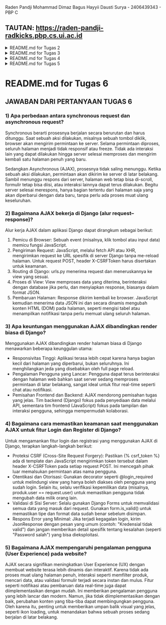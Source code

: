 Raden Pandji Mohammad Dimaz Bagus Hayyii Dausti Surya - 2406439343 - PBP C
## TAUTAN: https://raden-pandji-radkicks.pbp.cs.ui.ac.id

<details>
<summary>README.md for Tugas 2</summary>

## JAWABAN DARI PERTANYAAN TUGAS 2
### 1) Jelaskan bagaimana cara kamu mengimplementasikan checklist di atas secara step-by-step (bukan hanya sekadar mengikuti tutorial).
Saya membuat folder baru dengan nama radkicks. Lalu, saya membuat dan menjalankan virtual environment di dalam folder tersebut dengan perintah _python -m venv env_ dan saya mengaktifkannya menggunakan _env\Scripts\activate_. Setelah itu, saya membuat file requirements.txt dan saya mengisi dependencies yang dibutuhkan. Kemudian, saya menginstall dependencies tersebut dengan menjalankan perintah _pip install -r requirements.txt_. Selanjutnya, saya membuat proyek Django baru dengan perintah _django-admin startproject radkicks_. 

Saya membuat file .env untuk konfigurasi deployment lokal (menggunakan database SQLite sederhana untuk testing) dan saya membuat file .env.prod untuk deployment production (menggunakan database PostgreSQL). Saya memodifikasi file settings.py agar dapat menggunakan environment variables dari file .env yang sudah saya buat. Lalu, saya menambahkan "localhost" dan "127.0.0.1" pada list ALLOWED_HOSTS. Saya juga menambahkan konfigurasi PRODUCTION serta saya memodifikasi kode DATABASES di settings.py agar bisa beralih antara SQLite untuk pengembangan lokal dan PostgreSQL untuk production. Setelah itu, saya menjalankan migrasi database dengan perintah _python manage.py migrate_, lalu saya menjalankan server Django menggunakan _python manage.py runserver_.

Selanjutnya, saya membuat repository Git baru dengan nama radkicks, kemudian saya membuat file .gitignore untuk menyimpan daftar file yang perlu diabaikan Git. Saya menghubungkan repository lokal ke GitHub, saya membuat branch utama master, lalu saya melakukan commit dan push. Setelah itu, saya membuat project baru di website PWS dan saya mengganti environment project tersebut sesuai dengan isi dari file .env.prod yang sudah saya buat di directory lokal. Saya menambahkan domain "raden-pandji-radkicks.pbp.cs.ui.ac.id" ke dalam ALLOWED_HOSTS di settings.py untuk konfigurasi URL deployment website. Saya menyimpan perubahan tersebut dengan melakukan add, commit, dan push.

Kemudian, saya menjalankan perintah dari Project Command yaitu _git remote add pws_, _git branch -M master_, dan _git push pws master_ untuk melakukan deployment ke PWS. Karena saya sempat gagal autentikasi, saya menjalankan git remote set-url pws https://pbp.cs.ui.ac.id/raden.pandji/radkicks (sesuai saran teman). Setelah itu, saya menjalankan kembali perintah Project Command dan saya memasukkan credentials username serta password dari website PWS untuk menyelesaikan deployment.

Saya membuat aplikasi baru dengan nama main menggunakan perintah python manage.py startapp main pada terminal. Setelah itu, saya menambahkan aplikasi main tersebut ke dalam proyek radkicks dengan menambahkan elemen 'main' pada daftar INSTALLED_APPS di file konfigurasi settings.py. Selanjutnya, saya membuat directory templates di dalam aplikasi main dan membuat berkas main.html di dalamnya. Pada file HTML tersebut, saya mengisi konten dengan nama RADKICKS, nama pribadi, NPM, dan kelas PBP.

Kemudian, saya mengubah file models.py pada aplikasi main dengan membuat class Product yang memiliki atribut-atribut seperti name (CharField), brand (CharField), description (TextField), category (CharField), thumbnail (URLField), price (PositiveIntegerField), is_featured (BooleanField), stock (IntegerField) rating (FloatField), brand (CharField), dan size (CharField). Setelah itu, saya melakukan migrasi model dengan menjalankan perintah python manage.py makemigrations dan python manage.py migrate.

Saya juga menghubungkan file views.py dengan template main.html. Pertama, saya mengimpor fungsi render dari django.shortcuts. Lalu, saya menambahkan fungsi show_main dengan parameter request dan sebuah dictionary berisi NPM, nama, dan kelas. Fungsi tersebut saya atur agar me-return render(request, "main.html", context) sehingga dapat menampilkan halaman main.html sesuai context. Pada bagian template, saya memodifikasi file main.html dengan menambahkan {{ npm }}, {{ name }}, dan {{ class }} untuk menampilkan data dari context.

Setelah itu, saya mengkonfigurasi routing URL aplikasi dengan membuat file urls.py di dalam aplikasi main. Di dalamnya, saya menambahkan import path dari django.urls, import fungsi show_main dari main.views, membuat variabel app_name dengan string 'main', dan membuat list urlpatterns yang berisi path('', show_main, name='show_main'). Selanjutnya, saya mengkonfigurasi routing URL proyek dengan memodifikasi file urls.py di directory project. Di sana saya mengimpor fungsi include dari django.urls menggunakan from django.urls import path, include, lalu saya menambahkan rute URL path('', include('main.urls')) pada urlpatterns untuk memetakan rute aplikasi main.

Terakhir, saya melakukan git add, commit, dan push kode ke GitHub, kemudian saya melakukan push ke PWS kembali untuk memperbarui kode pada website PWS.

### 2) Buatlah bagan yang berisi request client ke web aplikasi berbasis Django beserta responnya dan jelaskan pada bagan tersebut kaitan antara urls.py, views.py, models.py, dan berkas html.
<img width="798" height="935" alt="image" src="https://github.com/user-attachments/assets/7dc5dda9-b71a-42d6-b783-578a06c7eae5" />
Alur request–response pada Django dimulai ketika seorang pengguna melakukan request dari browser, lalu request tersebut diteruskan ke web server seperti Nginx atau Apache. Selanjutnya, web server akan meneruskan request ke WSGI (Web Server Gateway Interface), misalnya Gunicorn atau wsgi.py, yang berfungsi sebagai jembatan antara web server dengan aplikasi Django. Setelah itu, request masuk ke middleware pada sisi Django, yaitu serangkaian komponen yang bertugas memproses request sebelum mencapai view atau memproses response sebelum dikembalikan ke client.

Tahap berikutnya adalah URL resolution, di mana Django akan mencocokkan URL yang diminta melalui urls.py untuk menemukan fungsi view yang sesuai. Setelah URL ditemukan, fungsi pada views.py akan dieksekusi. Pada tahap ini, middleware juga dapat ikut memproses response dari view sebelum diteruskan. Jika view membutuhkan data, maka view akan berinteraksi dengan models.py dan melalui managers akan mengakses database (misalnya PostgreSQL).

Setelah data diperoleh, view akan menyiapkan response, yang biasanya berupa rendering file template HTML atau data lain seperti JSON dalam kasus API. Kemudian, response dapat kembali diproses oleh template middleware, sebelum diteruskan lagi. Apabila terjadi error, maka request akan ditangani oleh exception middleware untuk menampilkan pesan error yang sesuai.

Akhirnya, response akan melalui response middleware, lalu dikirim kembali ke WSGI, diteruskan ke web server, dan sampai pada browser client untuk ditampilkan kepada pengguna.
###### source: Praseesh P. (2024) Django Request-Response Cycle Explained. [Article]. Medium. https://medium.com/@praseeshprasee/django-request-response-cycle-explained-e3d707eed99c

### 3) Jelaskan peran settings.py dalam proyek Django!
settings.py berperan sebagai file utama untuk melakukan konfigurasi proyek Django yang ingin kita buat. Beberapa jenis konfigurasi yang dapat dilakukan adalah sebagai berikut.
- Security: SECRET_KEY, DEBUG, ALLOWED_HOSTS, CSRF_TRUSTED_ORIGINS.
- Aplikasi: INSTALLED_APPS.
- Middleware : MIDDLEWARE.
- Template & static files: TEMPLATES['DIRS'], STATIC_URL, STATICFILES_DIRS, STATIC_ROOT, MEDIA_URL, MEDIA_ROOT.
- Database: DATABASES (SQLite/PostgreSQL/MySQL)
- Internasionalisasi: LANGUAGE_CODE, TIME_ZONE, USE_TZ.
- Validasi password: AUTH_PASSWORD_VALIDATORS

Sebagai contoh, beberapa konfigurasi yang dilakukan pada pembuatan Django project football shop ini adalah dengan menambahkan string-string domain seperti 'localhost' pada ALLOWED_HOSTS ataupun menambahkan aplikasi yang dibuat seperti 'main' pada INSTALLED_APPS.

### 4) Bagaimana cara kerja migrasi database di Django?
Migrasi adalah proses atau instruksi yang digunakan untuk mengubah struktur database sesuai dengan perubahan yang dibuat pada model di dalam kode terbaru. Proses ini dimulai dengan memodifikasi file models.py untuk menambahkan, mengubah, atau menghapus atribut pada model. Setelah itu, dijalankan perintah _python manage.py makemigrations_ pada terminal. Perintah ini akan membuat file migrasi yang berisi instruksi perubahan, namun belum langsung diterapkan pada database. Langkah terakhir adalah menjalankan perintah _python manage.py migrate_, yang berfungsi untuk benar-benar menerapkan migrasi tersebut sehingga perubahan pada model dapat tercermin di dalam database.

### 5) Menurut Anda, dari semua framework yang ada, mengapa framework Django dijadikan permulaan pembelajaran pengembangan perangkat lunak?
Menurut pendapat saya, Django merupakan framework yang tepat untuk memulai pembelajaran pengembangan perangkat lunak karena menggunakan struktur yang mudah dipahami, yakni konsep MVT (Model, View, Template). Bagi saya, pola ini memudahkan dalam menulis kode yang lebih mudah dibaca, terstruktur, serta dapat dikembangkan lebih lanjut untuk proyek atau aplikasi di masa depan. Selain itu, alasan lainnya adalah karena Django berbasis pada bahasa pemrograman Python yang sintaksnya sederhana dan sudah cukup familiar, mengetahui kita menggunakannya pada mata kuliah DDP 1 saat semester satu kemarin.

### 6) Apakah ada feedback untuk asisten dosen tutorial 1 yang telah kamu kerjakan sebelumnya?
Saya rasa, asisten dosen sangat membantu mahasiswa yang membutuhkan bantuan mereka. Dengan mereka standby di discord atau kelas saat jam lab, mahasiswa tidak perlu khawatir jika mereka melakukan kesalahan atau kebingungan.
</details>

<details>
<summary>README.md for Tugas 3</summary>

## JAWABAN DARI PERTANYAAN TUGAS 3
### 1) Jelaskan mengapa kita memerlukan data delivery dalam pengimplementasian sebuah platform?
Data delivery diperlukan dalam pengimplementasian sebuah platform karena berfungsi sebagai proses pengiriman, distribusi, dan penyajian data dari sumber ke tujuan secara tepat waktu, akurat, dan aman. Tanpa mekanisme ini, platform tidak akan mampu menyediakan informasi _real-time_, menjaga konsistensi antar modul sistem, mendukung pengambilan keputusan berbasis data, serta menyajikan pengalaman pengguna yang responsif. Data delivery juga menjadi jembatan utama untuk integrasi dengan layanan eksternal, seperti _payment gateway_ dan API pihak ketiga. Dengan demikian, implementasinya bukan hanya sekadar proses teknis, melainkan komponen esensial yang menjamin platform dapat berfungsi secara optimal.

### 2) Menurutmu, mana yang lebih baik antara XML dan JSON? Mengapa JSON lebih populer dibandingkan XML?
Saya pribadi merasa JSON lebih baik dibandingkan XML karena _readability_-nya. Strukturnya menyimpan data dalam bentuk _key-value pairs_ dan data-data dipisahkan oleh tanda koma. Struktur tersebutlah mengapa _readability_-nya baik sehingga mudah dibaca oleh manusia, karena sintaksnya minimalis. Berbeda dengan XML yang _syntax_-nya cukup sulit dibaca. JSON bisa menjadi lebih populer dibandingkan XML karena JSON cenderung lebih mudah digunakan dibanding XML, serta untuk AJAX applications, JSON lebih cepat dan ringan dibanding XML. Selain itu, seperti alasan saya memilih JSON, JSON lebih populer karena lebih mudah dibaca oleh manusia.

### 3) Jelaskan fungsi dari method is_valid() pada form Django dan mengapa kita membutuhkan method tersebut?
Fungsi utama method is_valid() pada form Django adalah untuk menjalankan semua proses validasi dan pembersihan data yang dikirim oleh pengguna. Ketika is_valid() dipanggil pada sebuah objek form yang sudah diisi data, misalnya dari request.POST, method ini akan melakukan beberapa langkah, di antaranya sebagai berikut:
- Menjalankan validasi data form (_default_ maupun yang di-_custom_) = Method ini memeriksa setiap field pada form terhadap aturan validasi yang sudah ditentukan dalam definisi form tersebut. Setelah validasi _default_ lolos, is_valid() akan menjalankan metode validasi _custom_ yang didefinisikan.
- Membersihkan dan menormalkan data = Jika data valid, is_valid() akan mengubah data tersebut ke dalam format Python yang bersih.
- Menyimpan Data Bersih ke cleaned_data = Jika seluruh proses validasi berhasil, is_valid() akan mengembalikan nilai True dan menyimpan data yang sudah bersih dan ternormalisasi ke dalam sebuah dictionary bernama form.cleaned_data.
- Menyimpan Pesan Kesalahan ke errors = Jika ada satu saja validasi yang gagal, is_valid() akan mengembalikan nilai False dan menyimpan semua pesan kesalahan ke dalam dictionary bernama form.errors. Pesan-pesan ini kemudian bisa ditampilkan kembali kepada pengguna di template HTML untuk memberitahu apa yang salah dengan input mereka.
###### (sumber: stackoverflow.com)

Kita membutuhkan is_valid() karena method ini berperan penting di form Django. Dengan adanya validasi, data yang tidak sesuai aturan tidak akan masuk ke database, misalnya field yang kosong padahal wajib diisi, atau angka yang _out of range_. Selain itu, is_valid() juga memberikan feedback kepada pengguna dengan menampilkan alasan mengapa form gagal dikirim. Dari sisi keamanan, method ini memastikan bahwa data yang masuk sudah difilter dan dibersihkan sebelum diproses lebih lanjut, sehingga dapat mencegah ancaman seperti SQL injection atau input berbahaya lainnya.

### 4) Mengapa kita membutuhkan csrf_token saat membuat form di Django? Apa yang dapat terjadi jika kita tidak menambahkan csrf_token pada form Django? Bagaimana hal tersebut dapat dimanfaatkan oleh penyerang?
csrf_token adalah token keamanan unik yang ditambahkan ke setiap form pada template Django. Token ini digunakan untuk mencegah serangan siber Cross-Site Request Forgery (CSRF). Setiap kali _user_ mengirim form (POST request), Django akan memeriksa apakah request tersebut memiliki csrf_token yang valid dan cocok dengan yang ada di server. Tanpa csrf_token, form akan rentan terhadap serangan siber CSRF. Jika tidak menyertakan {% csrf_token %} di dalam form Django, middleware CSRF Django akan menolak setiap permintaan POST, PUT, atau DELETE yang masuk ke view tersebut secara _default_, dan pengguna akan melihat halaman **403 Forbidden** (mekanisme pengamanan bawaan Django). Jika perlindungan CSRF dinonaktifkan dan csrf_token tidak digunakan, penyerang bisa mengeksploitasi sesi login pengguna dengan berbagai cara. Mereka dapat membuat form palsu di situs berbahaya yang ketika diakses oleh korban secara otomatis memicu aksi di situs yang rentan. Misalnya, penyerang bisa merekayasa pengambilalihan akun dengan membuat form yang mengubah email atau kata sandi korban. Lebih jauh lagi, kerentanan ini memungkinkan penyerang untuk melakukan transaksi ilegal seperti mentransfer dana atau melakukan pembelian atas nama korban. Di platform lain seperti media sosial, mereka dapat mengubah data penting dengan memposting status, mengirim pesan, atau menghapus konten tanpa sepengetahuan korban, pada dasarnya memberikan kemampuan kepada penyerang untuk melakukan aksi apa pun yang bisa dilakukan oleh pengguna asli melalui sebuah form.

### 5) Jelaskan bagaimana cara kamu mengimplementasikan checklist di atas secara step-by-step (bukan hanya sekadar mengikuti tutorial).
Dalam project radkicks, saya membuat berkas base.html pada root folder sebagai template dasar untuk seluruh kode HTML yang saya gunakan selanjutnya. Saya memperbarui bagian DIRS pada settings.py agar Django dapat mendeteksi base.html, lalu saya menyesuaikan berkas main.html di direktori main supaya mengikuti struktur template tersebut. Setelah itu, saya membuat berkas forms.py pada direktori main untuk membangun struktur form yang menerima data produk baru. Di dalamnya, saya mengimpor ModelForm dari django.forms dan model Product dari main.models, kemudian saya mendefinisikan kelas ProductForm yang mewarisi ModelForm dengan subkelas Meta berisi atribut model = Products serta daftar fields sesuai dengan field pada model.

Saya menambahkan fungsi add_product dengan parameter request yang membuat variabel form baru menggunakan ProductForm(request.POST or None). Fungsi ini memvalidasi data yang masuk dan mengarahkan pengguna ke fungsi show_main jika data valid. Jika tidak, fungsi merender tampilan add_product.html dengan context berisi form. Selanjutnya, saya menambahkan fungsi show_product dengan parameter request dan id. Di dalamnya, saya mengambil data produk menggunakan get_object_or_404(Product, pk=id) lalu merender tampilan product_detail.html dengan context produk tersebut. Saya mengimpor kedua fungsi ini pada urls.py dan menambahkan path baru pada urlpatterns agar pengguna dapat mengaksesnya melalui URL.

Saya juga memodifikasi main.html dengan menambahkan tombol Add Product untuk mempermudah pengguna menambahkan produk baru. Saya menambahkan conditional untuk mengecek apakah product_list tersedia atau tidak. Jika tidak ada produk, halaman menampilkan pesan “Belum ada data produk pada katalog RADKICKS.”. Jika tersedia, halaman menampilkan daftar produk lengkap dengan nama, kategori, status featured, thumbnail, brand, harga, ukuran, stok, dan rating. Untuk tampilan form, saya membuat file add_product.html dengan menambahkan {% csrf_token %} sebagai lapisan keamanan dan {{ form.as_table }} untuk menampilkan field form dalam tabel. Saya juga membuat file product_detail.html yang menampilkan detail produk meliputi nama, kategori, status featured, thumbnail, brand, harga, ukuran, stok, rating, dan deskripsi.

Saya memodifikasi settings.py pada root project dengan menambahkan daftar CSRF_TRUSTED_ORIGINS berisi alamat https://raden-pandji-radkicks.pbp.cs.ui.ac.id/. Pada views.py di direktori main, saya mengimpor HttpResponse dan serializers, lalu menambahkan fungsi show_xml yang menyerialisasi objek model menjadi format XML dan mengembalikannya melalui HttpResponse dengan content_type="application/xml". Saya juga membuat fungsi show_json yang menyerialisasi objek menjadi format JSON. Saya mengimpor kedua fungsi ini ke main.views dan menambahkan path baru pada urlpatterns agar dapat diakses. Selain itu, saya menambahkan fungsi show_xml_by_id dan show_json_by_id yang memfilter produk berdasarkan product_id, lalu menyerialisasinya ke format XML atau JSON dan mengembalikannya sebagai HttpResponse. Saya melengkapi kedua fungsi ini dengan blok try-except agar aplikasi mengembalikan respons 404 jika data tidak ditemukan. Terakhir, saya mengimpor fungsi show_json_by_id dan show_xml_by_id pada urls.py serta menambahkan path URL baru pada urlpatterns untuk menampilkan data produk berdasarkan ID.

### 6) Apakah ada feedback untuk asdos di tutorial 2 yang sudah kalian kerjakan?
Seperti yang disebut minggu lalu, saya rasa, asisten dosen sangat membantu mahasiswa yang membutuhkan bantuan mereka. Dengan mereka standby di discord atau kelas saat jam lab, mahasiswa tidak perlu khawatir jika mereka melakukan kesalahan atau kebingungan. Dari itu, saya sangat mengapresiasi asisten dosen yang senantiasa membantu mahasiswa yang kesulitan. Akan tetapi, saya rasa belajar dari tutorial saja atau sumber eksternal masih kurang. Maka, alangkah baiknya jika diadakan asistensi tambahan dari asdos untuk menjelaskan _syntax-syntax_ web development supaya dapat melancarkan keberlangsungan pengerjaan tugas.

## SCREENSHOT HASIL AKSES URL PADA POSTMAN
### 1) SCREENSHOT AKSES URL XML
<img width="1919" height="1016" alt="image" src="https://github.com/user-attachments/assets/16cfbefa-46da-4ef1-a896-cfbbb356dc65" />

### 2) SCREENSHOT AKSES URL JSON
<img width="1919" height="1017" alt="image" src="https://github.com/user-attachments/assets/1ddc0a13-6835-4576-9ebc-97f7b97e608e" />

### 3) SCREENSHOT AKSES URL XML BY ID
<img width="1919" height="1021" alt="image" src="https://github.com/user-attachments/assets/2d8dd919-796f-4bd3-a31a-fc576a3e1f0a" />

### 4) SCREENSHOT AKSES URL JSON BY ID
<img width="1919" height="1018" alt="image" src="https://github.com/user-attachments/assets/67e6b10a-9b8a-4f9d-935a-ae9f6238def2" />
</details>

<details>
<summary>README.md for Tugas 4</summary>

## JAWABAN DARI PERTANYAAN TUGAS 4
### 1) Apa itu Django AuthenticationForm? Jelaskan juga kelebihan dan kekurangannya.
Django AuthenticationForm pada dasarnya adalah sebuah form login bawaan Django untuk memvalidasi dan mengautentikasi user. Form ini secara otomatis menyediakan dua kolom input, yaitu username dan password, beserta seluruh logika yang diperlukan di belakangnya. Ketika user mengirimkan data, AuthenticationForm tidak hanya memeriksa apakah kombinasi username dan password tersebut cocok dengan yang ada di database, tetapi juga secara cerdas memastikan bahwa akun user tersebut berstatus aktif (is_active = True). Ini menyederhanakan proses pembuatan fitur login secara drastis, karena developer tidak perlu menulis kode validasi dari nol.

Kelebihan utama dari AuthenticationForm terletak pada keamanan dan efisiensinya. Form ini sudah terintegrasi dengan sistem keamanan Django, termasuk proteksi bawaan terhadap serangan umum seperti CSRF, sehingga membuatnya menjadi pilihan yang sangat aman untuk implementasi cepat. Penggunaannya sangat praktis untuk proyek-proyek standar di mana fungsionalitas login berbasis username sudah mencukupi. Developer bisa mendapatkan sistem login yang berfungsi penuh hanya dengan beberapa baris kode.

Namun, AuthenticationForm juga memiliki kekurangan, seperti kurangnya fleksibilitas. Form ini dirancang untuk menggunakan username sebagai pengenal utama. Jika kita ingin memungkinkan user untuk login menggunakan alamat email, kita tidak bisa langsung menggunakan form ini dan harus membuat form kustom sendiri. Keterbatasan ini juga berlaku jika kita ingin menambahkan field tambahan atau mengubah logika validasi secara mendalam, sehingga untuk kebutuhan yang lebih kompleks, membangun form sendiri atau mengandalkan pihak ketiga seringkali menjadi pilihan yang lebih baik.

### 2) Apa perbedaan antara autentikasi dan otorisasi? Bagaiamana Django mengimplementasikan kedua konsep tersebut?
Secara sederhana, autentikasi adalah proses untuk memverifikasi siapa diri kita. Contohnya: proses login. Otorisasi adalah proses untuk memverifikasi hak akses yang kita miliki terhadap sesuatu. 

<img width="1073" height="603" alt="image" src="https://github.com/user-attachments/assets/fa578b95-5220-4984-a9aa-2511dbf21988" />
Autentikasi: Mengenali Siapa User
Sesuai alur pada gambar, proses autentikasi adalah langkah pertama untuk memverifikasi identitas user. Ini dimulai saat user login, di mana Django akan membuat sebuah session di server. Untuk setiap Request berikutnya (panah biru), permintaan tersebut akan melewati lapisan "Session Authentication/Authorization" (kotak kuning). Di lapisan inilah middleware Django secara otomatis memeriksa sesi user dan menempelkan informasinya ke dalam objek request sebagai request.user. Dengan begitu, sebelum permintaan tersebut sampai ke views.py, Django sudah mengenali siapa user yang sedang aktif.

Otorisasi: Menentukan Hak Akses User
Setelah identitas user dikenali (request.user), proses otorisasi menentukan hak aksesnya. Seperti yang digambarkan, logika ini diterapkan di dalam views.py. Di sinilah pengembang menggunakan sistem permissions dan groups dari Django untuk membatasi akses. Penerapannya dilakukan dengan decorators seperti @login_required atau @permission_required langsung pada fungsi-fungsi di dalam views.py. Jika user tidak memiliki izin yang sesuai, views.py akan menghentikan proses dan tidak akan melanjutkan ke tahap render halaman HTML, sehingga halaman yang dilindungi tetap aman.

### 3) Apa saja kelebihan dan kekurangan session dan cookies dalam konteks menyimpan state di aplikasi web?
Perbedaan mendasar antara session dan cookies dalam konteks penyimpanan state aplikasi web terletak pada lokasi penyimpanannya. Cookies menyimpan data langsung di dalam browser pengguna (client-side) dalam bentuk file teks kecil. Sementara itu, session menyimpan data di sisi server aplikasi (server-side), dan hanya mengirimkan sebuah pengenal unik (Session ID) ke browser pengguna yang biasanya disimpan di dalam sebuah cookie.

Di satu sisi, cookies memiliki kelebihan karena sangat ringan bagi server, sebab tidak ada data yang perlu disimpan di sana. Mereka juga bisa diatur untuk bertahan dalam waktu yang sangat lama, sehingga ideal untuk mengingat preferensi non-sensitif seperti tema situs atau pilihan bahasa. Namun, kelemahan utamanya adalah keamanan yang rendah. Karena data disimpan sebagai teks biasa di browser, data tersebut rentan untuk dilihat, diubah, atau dicuri. Selain itu, kapasitasnya sangat terbatas (sekitar 4 KB) dan dapat sedikit membebani kinerja karena data cookie dikirim pada setiap permintaan ke server.

Di sisi lain, session menawarkan keamanan yang jauh lebih tinggi karena data sensitif seperti status login atau isi keranjang belanja tidak pernah meninggalkan server. Kapasitas penyimpanannya pun jauh lebih besar, hanya dibatasi oleh sumber daya server itu sendiri. Namun, pendekatan ini memiliki konsekuensi berupa beban pada server, karena setiap pengguna aktif akan menggunakan memori atau ruang database. Hal ini juga dapat menimbulkan kompleksitas saat aplikasi perlu di-scaling ke banyak server. 

Kesimpulannya, pilihan antara keduanya bergantung pada sensitivitas data. Lebih baik menggunakan cookies untuk data nonkritis dan jangka panjang, serta lebih baik menggunakan session untuk data penting yang membutuhkan keamanan tinggi.

### 4) Apakah penggunaan cookies aman secara default dalam pengembangan web, atau apakah ada risiko potensial yang harus diwaspadai? Bagaimana Django menangani hal tersebut?
Cookies pada dasarnya tidak aman karena disimpan di sisi klien, sehingga rentan terhadap risiko seperti Cross-Site Scripting (XSS) dan Cross-Site Request Forgery (CSRF). Django mengatasi ini dengan tidak menyimpan data sensitif di cookie, melainkan menggunakan session di sisi server. Lapisan middleware-nya secara otomatis memproses session ID dari cookie pada setiap permintaan untuk menyediakan objek request.user yang aman, sehingga identitas pengguna selalu terverifikasi.

Untuk melawan risiko secara aktif, Django mewajibkan validasi token CSRF pada setiap permintaan formulir untuk memastikan keasliannya. Keamanan cookie diperkuat lebih lanjut dengan atribut HttpOnly untuk mencegah pencurian via XSS, atribut Secure untuk memaksa penggunaan HTTPS, dan penandatanganan kriptografis untuk mendeteksi manipulasi data. Kombinasi fitur-fitur ini menjadikan manajemen cookie dan sesi di Django sangat aman secara default.

### 5) Jelaskan bagaimana cara kamu mengimplementasikan checklist di atas secara step-by-step (bukan hanya sekadar mengikuti tutorial).
Pertama, saya mengimpor UserCreationForm dari django.contrib.auth.forms dan messages dari django.contrib pada views.py untuk kebutuhan form register. Saya menambahkan fungsi register pada views.py dan membuat form baru dengan UserCreationForm. Saya memvalidasi form dengan form.is_valid() jika request berupa POST, lalu saya menyimpan form tersebut dengan form.save(). Fungsi ini saya render dengan context form ke tampilan register.html. Setelah itu, saya membuat berkas register.html di folder templates dalam aplikasi main dengan menambahkan csrf_token agar aman dari serangan. Saya menghubungkan fungsi register pada urls.py dengan mengimpor fungsinya dan membuat path baru 'register/' dengan nama register.

Saya juga mengimpor AuthenticationForm, authenticate, dan login pada views.py untuk kebutuhan login. Saya menambahkan fungsi login_user yang membuat form dengan AuthenticationForm dan memvalidasinya menggunakan form.is_valid() jika request berupa POST. Saya menambahkan login(request, user) agar user bisa login. Fungsi ini saya render dengan context form ke login.html. Setelah itu, saya membuat berkas login.html pada folder templates di main dan menghubungkannya ke urls.py dengan path 'login/'.

Untuk kebutuhan logout, saya mengimpor logout dari django.contrib.auth pada views.py. Saya membuat fungsi logout dengan logout(request) dan melakukan return redirect ke halaman utama. Saya menambahkan tombol Logout pada halaman main.html, lalu saya hubungkan fungsi logout ke urls.py dengan path 'logout/'.

Selanjutnya, saya mengimpor login_required dari django.contrib.auth.decorators dan menambahkan @login_required(login_url='/login') pada fungsi show_main dan create_product agar pengguna harus login terlebih dahulu sebelum bisa mengakses halaman tersebut. Saya juga mengimpor HttpResponseRedirect, reverse, dan datetime pada views.py. Pada fungsi login_user, ketika form.is_valid(), saya memodifikasinya dengan membuat response = HttpResponseRedirect(reverse("main:show_main")) agar diarahkan kembali ke tampilan utama, kemudian saya menambahkan cookie terakhir login dengan response.set_cookie('last_login', str(datetime.datetime.now())).

Pada fungsi show_main, saya menambahkan context 'last_login': request.COOKIES['last_login'] agar dapat ditampilkan di halaman utama, serta mengubah context 'name' dari nama panjang saya ke user yang dipakai untuk login dengan request.user.username. Sedangkan pada fungsi logout, saya memodifikasinya dengan membuat response = HttpResponseRedirect(reverse('main:login')) serta response.delete_cookie('last_login') agar pengguna diarahkan kembali ke halaman login sekaligus cookie login terakhir dihapus. Pada main.html, saya menambahkan header baru untuk menampilkan sesi login terakhir dengan {{ last_login }}.

Saya mengimpor User dari django.contrib.auth.models pada models.py lalu menambahkan field baru pada class Product, yaitu user = models.ForeignKey(User, on_delete=models.CASCADE, null=True) untuk menghubungkan produk dengan user. Setelah itu saya melakukan migrasi dengan makemigrations dan migrate.

Pada fungsi add_product, saya memodifikasinya ketika form.is_valid() dengan product_entry = form.save(commit=False) agar produk tidak langsung tersimpan ke database. Lalu saya menambahkan product_entry.user = request.user dan menyimpannya dengan .save(). Pada fungsi show_main, saya membuat filter dengan filter_type = request.GET.get("filter", "all"). Jika filter_type == "all", maka saya menampilkan semua produk dengan Product.objects.all(), sedangkan selain itu saya menampilkan hanya produk milik user yang sedang login dengan Product.objects.filter(user=request.user).

Saya memodifikasi main.html dengan menambahkan tombol All Products (href="?filter=all") dan My Products (href="?filter=my") untuk menampilkan produk sesuai filter. Pada product_detail.html, saya menambahkan nama penjual dengan {{ product.user.username }} jika dibuat oleh user, dan A Football Head jika bukan (jika bisa menimbulkan ambiguitas, akan saya ganti menjadi Anonymous).

Terakhir, saya membuat dua akun baru yaitu ojanojin, dan ishowspeedsui, lalu menambahkan tiga produk baru pada masing-masing akun tersebut. Setelah itu, saya melakukan add, commit, dan push ke GitHub serta PWS.

#### 3 PRODUK DARI ojanojin
<img width="1857" height="759" alt="image" src="https://github.com/user-attachments/assets/2de26189-4ba6-42b7-ab3b-8bce180a5759" />
<img width="1860" height="756" alt="image" src="https://github.com/user-attachments/assets/a0c18176-4fe8-431b-b294-b956b398566f" />
<img width="1862" height="858" alt="image" src="https://github.com/user-attachments/assets/90f98252-6fe8-4a22-bba0-4052229c524d" />

#### 3 PRODUK DARI ishowspeedsui
<img width="1861" height="731" alt="image" src="https://github.com/user-attachments/assets/4ace974d-a90a-46b4-859a-74f9753b438a" />
<img width="1865" height="816" alt="image" src="https://github.com/user-attachments/assets/227f1e0e-3a75-49d2-a460-2cba89082b27" />
<img width="1866" height="735" alt="image" src="https://github.com/user-attachments/assets/f38677f8-ca5a-41b4-9b20-ea21f262870d" />
</details>

<details>
<summary>README.md for Tugas 5</summary>

## JAWABAN DARI PERTANYAAN TUGAS 5
### 1) Jika terdapat beberapa CSS selector untuk suatu elemen HTML, jelaskan urutan prioritas pengambilan CSS selector tersebut!
Dalam CSS, ketika sebuah elemen HTML memiliki lebih dari satu aturan yang berlaku, maka browser akan menentukan aturan mana yang dipakai berdasarkan tingkat prioritas atau specificity. Urutan prioritas dimulai dari aturan dengan deklarasi !important, karena aturan ini akan selalu mengesampingkan aturan lain kecuali jika ada deklarasi !important lain dengan tingkat specificity yang lebih tinggi. Setelah itu, prioritas tertinggi berikutnya adalah inline style, yaitu gaya yang ditulis langsung pada atribut style dalam elemen HTML. Di bawahnya terdapat ID selector yang memiliki kekhususan tinggi karena biasanya digunakan untuk menargetkan satu elemen unik. Selanjutnya, class selector, attribute selector, dan pseudo-class menempati tingkat prioritas setelah ID. Sementara itu, element selector dan pseudo-element seperti p, h1, atau ::before memiliki prioritas paling rendah. Jika dua aturan memiliki tingkat specificity yang sama, maka aturan yang ditulis terakhir di dalam file CSS akan digunakan. Semakin spesifik sebuah selector, semakin besar kemungkinannya untuk diterapkan pada elemen dibandingkan selector lain yang lebih umum.

### 2) Mengapa responsive design menjadi konsep yang penting dalam pengembangan aplikasi web? Berikan contoh aplikasi yang sudah dan belum menerapkan responsive design, serta jelaskan mengapa!
Responsive design sangatlah penting karena memastikan aplikasi web dapat diakses dengan mudah di semua perangkat, baik smartphone, tablet, maupun desktop. Tanpa design ini, tampilan situs bisa menjadi kacau di layar tertentu, dengan teks yang sulit dibaca dan tombol yang susah ditekan. Hal ini tidak hanya merusak pengalaman pengguna (UX) dan membuat pengunjung cepat pergi, tetapi juga menurunkan peringkat situs di mesin pencari seperti Google yang mengutamakan design ramah mobile.

YouTube adalah contoh dari aplikasi yang menerapkan responsive design dengan sangat baik. Platform ini mengadaptasi tata letaknya untuk berbagai ukuran layar. Pada desktop, YouTube menggunakan grid multi-kolom yang luas dengan menu navigasi lengkap terdapat di bagian kiri. Namun, saat diakses melalui tablet, jumlah kolom berkurang agar tetap nyaman dipandang dan menu navigasi utama terdapat di bagian bawah untuk aksesibilitas yang lebih baik. Menu yang terdapat di tablet tidak selengkap desktop. Di smartphone, tampilannya berubah drastis menjadi satu kolom vertikal yang mudah digulir, dengan menu utama yang sama seperti tablet, yaitu berada di bagian bawah layar. Hasilnya, YouTube berhasil memberikan pengalaman pengguna yang konsisten dan optimal, memungkinkan miliaran penggunanya menikmati konten dengan nyaman terlepas dari perangkat apa pun yang mereka gunakan.

Dengan berat hati, SIAK-NG milik Universitas Indonesia menjadi contoh aplikasi yang belum menerapkan responsive design dengan baik. Halamannya sering memiliki tata letak yang kaku (fixed layout) yang dirancang hanya untuk layar desktop. Akibatnya, saat dibuka di smartphone, seluruh tampilan hanya akan menyusut, membuat semua teks menjadi sangat kecil dan tidak terbaca tanpa melakukan zoom. Pengguna pun dipaksa untuk terus-menerus menggeser layar ke samping untuk melihat konten, sementara tautan menu menjadi sangat sulit untuk ditekan dengan jari secara akurat. Pengalaman yang merepotkan ini menunjukkan bahwa halaman tersebut mengabaikan aksesibilitas bagi pengguna mobile, yang memberikan kesan bahwa institusi tersebut tidak memprioritaskan penyampaian informasi yang mudah diakses oleh semua audiensnya.

### 3) Jelaskan perbedaan antara margin, border, dan padding, serta cara untuk mengimplementasikan ketiga hal tersebut!
Perbedaan antara ketiganya terletak pada posisi dan fungsinya. Dimulai dari yang paling luar, margin adalah ruang transparan yang berfungsi untuk menciptakan jarak dan spasi antara satu elemen dengan elemen lainnya di sekitarnya. Masuk lebih dalam, terdapat border, yaitu garis tepi atau bingkai yang mengelilingi elemen tersebut. Terakhir, di bagian paling dalam sebelum konten itu sendiri, terdapat padding, yang merupakan ruang internal antara border dan konten, berfungsi untuk memberikan "ruang napas" agar konten tidak menempel langsung pada tepian.

### 4) Jelaskan konsep flex box dan grid layout beserta kegunaannya!
Flexbox dan CSS grid layout adalah dua sistem layout modern dalam CSS yang memiliki perbedaan utama pada dimensi tata letak yang diatur. Flexbox bekerja dalam satu dimensi, yaitu baris atau kolom, sehingga sangat ideal untuk menyusun elemen-elemen yang berjajar secara horizontal atau vertikal, seperti menu navigasi, daftar produk, atau tombol yang perlu disejajarkan. Dengan flexbox, developer dapat dengan mudah mengatur perataan, distribusi ruang, serta fleksibilitas ukuran setiap elemen agar sesuai dengan lebar atau tinggi layar.

Sementara itu, CSS grid layout dirancang untuk tata letak dua dimensi, memungkinkan pengaturan elemen secara bersamaan dalam baris dan kolom. Hal ini membuat grid sangat cocok digunakan untuk membangun struktur halaman web yang kompleks, seperti tata letak dengan header, sidebar, konten utama, dan footer. Grid memberikan kontrol penuh atas ukuran baris dan kolom serta posisi elemen, sekaligus mendukung desain yang responsif. Dengan memahami perbedaan keduanya, flexbox dapat dimanfaatkan untuk penyusunan elemen sederhana yang searah, sedangkan grid digunakan untuk mengelola layout halaman yang lebih kompleks dan terstruktur.

### 5) Jelaskan bagaimana cara kamu mengimplementasikan checklist di atas secara step-by-step (bukan hanya sekadar mengikuti tutorial)!
Pertama, saya membuka project Django saya yang bernama radkicks. Setelah itu, saya masuk ke folder templates yang ada di root project, lalu membuka file base.html yang sudah saya buat sebelumnya. Kemudian, saya menambahkan tag meta viewport di bagian head. Tujuannya supaya halaman web saya bisa menyesuaikan ukuran dan perilaku ketika dibuka di perangkat mobile. Dengan begitu, tampilan web saya menjadi lebih responsif. Setelah itu, saya menyambungkan template Django saya dengan Tailwind. Untuk tahap awal, saya memanfaatkan script CDN dari Tailwind. Saya menaruh script tersebut di dalam bagian head pada file base.html. Dengan begitu, saya sudah bisa menggunakan class Tailwind secara langsung untuk melakukan styling di aplikasi Django saya.

Lalu, saya membuka file views.py yang ada di subdirektori main. Di dalamnya, saya membuat sebuah fungsi baru bernama edit_product. Fungsi ini saya atur supaya menerima parameter request dan id. Isinya saya buat agar bisa mengambil data product berdasarkan ID, lalu menampilkan form untuk mengubah datanya. Kalau form disubmit dengan data yang valid, saya menyimpan perubahan tersebut dan mengarahkan kembali ke halaman utama. Setelah fungsi itu selesai, saya membuat sebuah berkas HTML baru bernama edit_product.html di dalam folder main/templates. Pada file tersebut, saya menuliskan struktur halaman edit. Saya menambahkan judul "Edit Product", lalu membuat form yang berisi input dari form Django, lengkap dengan tombol submit untuk menyimpan perubahan. Langkah berikutnya, saya membuka file urls.py yang ada di dalam direktori main. Di bagian atas, saya mengimpor fungsi edit_product yang baru saya buat tadi. Lalu, saya menambahkan sebuah path baru ke dalam urlpatterns, sehingga URL dengan pola tertentu bisa diarahkan ke fungsi edit tersebut. Setelah itu, saya membuka file main.html di dalam main/templates. Di bagian loop yang menampilkan daftar produk, saya menambahkan sebuah tombol Edit di setiap artikel. Namun, saya atur tombol ini hanya muncul kalau pengguna sudah login dan merupakan pemilik dari produk tersebut. Dengan begitu, hanya penjual produk yang bisa mengedit artikelnya.

Kemudian, saya membuka file views.py yang ada di folder main. Di situ, saya membuat sebuah fungsi baru dengan nama delete_product. Fungsinya saya atur supaya bisa menerima parameter request dan id. Dengan fungsi ini, saya mengambil data produk berdasarkan ID, lalu langsung menghapusnya. Setelah berhasil dihapus, saya mengarahkan kembali pengguna ke halaman utama. Setelah fungsi dibuat, saya membuka file urls.py di folder main. Di bagian atas, saya mengimpor fungsi delete_product yang baru saja saya tulis. Kemudian, saya menambahkan sebuah path baru di urlpatterns supaya aplikasi saya tahu bahwa URL tertentu akan diproses oleh fungsi delete tersebut. Langkah selanjutnya, saya membuka file main.html di dalam main/templates. Di dalam loop yang menampilkan daftar produk, saya menambahkan sebuah tombol Delete. Sama seperti fitur edit, tombol hapus ini hanya saya tampilkan kalau pengguna sudah login dan merupakan penjual produk tersebut. Dengan begitu, hanya penjual produk tersebut yang bisa menghapus artikelnya.

Lalu, saya membuat sebuah file baru bernama navbar.html di dalam folder templates yang ada di root project. Di dalam file ini, saya menuliskan struktur navigasi untuk aplikasi saya. Saya menambahkan judul aplikasi RADKICKS, lalu membuat daftar tautan. Tautan tersebut saya isi dengan link ke halaman Home dan halaman Add Product. Kemudian, saya menambahkan kondisi untuk menampilkan menu yang berbeda sesuai status login pengguna. Jika pengguna sudah login, saya menampilkan sapaan dengan username dan data tambahan seperti NPM dan kelas, lalu menambahkan tombol Logout. Namun, jika pengguna belum login, saya menampilkan tombol Login dan Register. Dengan begitu, navbar saya bisa menyesuaikan diri secara dinamis sesuai status user. Setelah itu, saya membuka file main.html yang ada di folder main/templates. Di dalamnya, saya menyertakan navbar tersebut menggunakan tag include. Dengan cara ini, setiap kali halaman utama dirender, navbar otomatis ikut muncul di bagian atas. Langkah berikutnya, saya melakukan konfigurasi file statis agar bisa berjalan baik, terutama ketika aplikasi sudah dalam mode produksi. Saya membuka file settings.py, lalu menambahkan middleware WhiteNoise tepat di bawah SecurityMiddleware. Dengan adanya WhiteNoise, Django bisa melayani file statis tanpa konfigurasi tambahan yang rumit saat DEBUG=False. Selain itu, saya juga memastikan variabel konfigurasi file statis sudah benar. Saya menambahkan pengaturan untuk STATIC_URL, lalu membedakan antara mode development dan production. Jika DEBUG=True, saya menggunakan STATICFILES_DIRS yang menunjuk ke folder /static di root project. Tapi jika DEBUG=False, saya menggunakan STATIC_ROOT untuk mengumpulkan file statis agar bisa diakses saat aplikasi dideploy.

Kemudian, saya membuat sebuah file baru bernama global.css di dalam folder /static/css pada root project. File ini saya siapkan khusus untuk menampung style CSS buatan saya sendiri, sehingga saya bisa menambahkan aturan styling custom di luar Tailwind. Setelah itu, saya membuka file base.html. Di bagian head, saya menambahkan dua hal. Pertama, script CDN Tailwind supaya saya bisa langsung menggunakan utility class Tailwind. Kedua, saya menautkan file global.css yang sudah saya buat sebelumnya dengan menggunakan tag link dan static. Dengan begitu, setiap halaman yang mewarisi base.html otomatis bisa menggunakan style dari Tailwind sekaligus style tambahan dari global.css. Selanjutnya, saya menambahkan beberapa aturan CSS khusus di dalam file global.css. Saya membuat styling dengan class form-style yang ditujukan untuk form, input, textarea, dan select. Aturannya saya buat agar setiap elemen form punya lebar penuh, padding yang nyaman, border abu-abu, serta sudut yang melengkung. Saya juga menambahkan efek fokus. Ketika input difokuskan, border berubah menjadi merah dengan tambahan box-shadow. Ini membuat pengguna lebih mudah melihat bahwa input tersebut sedang aktif. Saya juga memberikan styling khusus untuk checkbox. Checkbox saya atur agar ukurannya lebih besar, punya border abu-abu, dan latar belakang putih. Ketika checkbox dicentang, warnanya berubah menjadi merah dengan simbol centang putih di tengah. Jika pengguna fokus pada checkbox, border akan berubah warna dan diberi efek shadow merah lembut. Setelah semuanya, saya push ke master.

Lalu, saya membuat navbar.html untuk implementasi di desktop DAN mobile agar aplikasi memiliki navigasi yang konsisten dan mudah digunakan, kemudian saya include ke halaman utama. Selanjutnya, saya menata tampilan halaman login dan register supaya lebih rapi sekaligus menampilkan pesan error atau notifikasi dengan jelas. Saya juga menambahkan komponen card_product.html agar daftar produk terlihat seragam dan mudah dibaca, serta menata halaman product_detail.html dengan thumbnail, badge seperti tipe produk, stock, featured, rating, dan informasi penjual agar lebih menarik. Saya juga punya image bertulisan NO PRODUCTS YET dengan gambar kotak sepatu kosong jika belum ada produk yang ditambahkan. Terakhir, saya memastikan form di halaman add_product dan edit_product menggunakan styling yang konsisten sehingga pengalaman pengguna lebih baik. Dengan semua langkah ini, aplikasi saya kini tampil dengan desain yang modern, bersih, dan responsif.
</details>

# README.md for Tugas 6

## JAWABAN DARI PERTANYAAN TUGAS 6
### 1) Apa perbedaan antara synchronous request dan asynchronous request?
Synchronous berarti prosesnya berjalan secara berurutan dan harus ditunggu. Saat sebuah aksi dilakukan, misalnya sebuah tombol diklik, browser akan mengirim permintaan ke server. Selama permintaan diproses, seluruh halaman menjadi tidak responsif atau freeze. Tidak ada interaksi lain yang dapat dilakukan hingga server selesai memproses dan mengirim kembali satu halaman penuh yang baru.

Sedangkan Asynchronous (AJAX), prosesnya tidak saling menunggu. Ketika sebuah aksi dilakukan, permintaan akan dikirim ke server di latar belakang. Sambil menunggu respons dari server, halaman web tetap bisa di-scroll, formulir tetap bisa diisi, atau interaksi lainnya dapat terus dilakukan. Begitu server selesai merespons, hanya bagian tertentu dari halaman saja yang akan diperbarui dengan data baru, tanpa perlu ada proses muat ulang keseluruhan.

### 2) Bagaimana AJAX bekerja di Django (alur request–response)?
Alur kerja AJAX dalam aplikasi Django dapat dirangkum sebagai berikut:
1. Pemicu di Browser: Sebuah event (misalnya, klik tombol atau input data) memicu fungsi JavaScript.
2. Pengiriman Request: JavaScript, melalui fetch API atau XHR, mengirimkan request ke URL spesifik di server Django tanpa me-reload halaman. Untuk request POST, header X-CSRFToken harus disertakan untuk keamanan.
3. Routing di Django: urls.py menerima request dan meneruskannya ke view yang sesuai.
4. Proses di View: View memproses data yang diterima, berinteraksi dengan database jika perlu, dan menyiapkan response, biasanya dalam format JSON.
5. Pembaruan Halaman: Response dikirim kembali ke browser. JavaScript kemudian menerima data JSON ini dan secara dinamis mengubah konten HTML (DOM) pada halaman, seperti mengisi tabel atau menampilkan notifikasi tanpa perlu memuat ulang seluruh halaman.

### 3) Apa keuntungan menggunakan AJAX dibandingkan render biasa di Django?
Menggunakan AJAX dibandingkan render halaman biasa di Django menawarkan beberapa keunggulan utama:
- Responsivitas Tinggi: Aplikasi terasa lebih cepat karena hanya bagian kecil dari halaman yang diperbarui, bukan seluruhnya. Ini menghilangkan jeda yang disebabkan oleh full page reload.
- Pengalaman Pengguna yang Lancar: Pengguna dapat terus berinteraksi dengan halaman web bahkan saat server sedang memproses permintaan di latar belakang, sangat ideal untuk fitur real-time seperti chat atau notifikasi.
- Pemisahan Frontend dan Backend: AJAX mendorong pemisahan tugas yang jelas. Tim backend (Django) fokus pada penyediaan data melalui API, sementara tim frontend (JavaScript) fokus pada tampilan dan interaksi pengguna, sehingga mempermudah kolaborasi.

### 4) Bagaimana cara memastikan keamanan saat menggunakan AJAX untuk fitur Login dan Register di Django?
Untuk mengamankan fitur login dan registrasi yang menggunakan AJAX di Django, terapkan langkah-langkah berikut:
- Proteksi CSRF (Cross-Site Request Forgery): Pastikan {% csrf_token %} ada di template dan JavaScript mengirimkan token tersebut dalam header X-CSRFToken pada setiap request POST. Ini mencegah pihak luar memalsukan permintaan atas nama pengguna.
- Otentikasi dan Otorisasi: Gunakan decorator seperti @login_required untuk melindungi view yang hanya boleh diakses oleh pengguna yang sudah login. Selain itu, selalu verifikasi kepemilikan data (misalnya, produk.user == request.user) untuk memastikan pengguna tidak mengubah data milik orang lain.
- Validasi di Sisi Server: Selalu gunakan Django Forms untuk memvalidasi semua data yang masuk dari request. Gunakan form.is_valid() untuk memastikan tipe dan format data sudah benar sebelum disimpan.
- Respons Error yang Minimal: Jika terjadi kegagalan login, kirim JsonResponse dengan pesan yang umum (contoh: "Kredensial tidak valid") dan jangan memberikan detail spesifik tentang kesalahan (seperti "Password salah") yang bisa dieksploitasi.

### 5) Bagaimana AJAX mempengaruhi pengalaman pengguna (User Experience) pada website?
AJAX secara signifikan meningkatkan User Experience (UX) dengan membuat website terasa lebih dinamis dan interaktif. Karena tidak ada proses muat ulang halaman penuh, interaksi seperti memfilter produk, mencari data, atau validasi formulir terjadi secara instan dan mulus. Fitur seperti notifikasi atau pembaruan data real-time juga dapat diimplementasikan dengan mudah. Ini memberikan pengalaman pengguna yang lebih lancar dan modern. Namun, jika tidak diimplementasikan dengan baik, perubahan konten yang tiba-tiba dapat membingungkan pengguna. Oleh karena itu, penting untuk memberikan umpan balik visual yang jelas, seperti ikon loading, untuk menandakan bahwa sebuah proses sedang berjalan di latar belakang.
